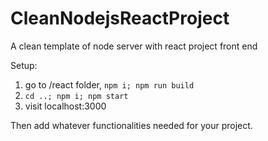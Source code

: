 # CleanNodejsReactProject
A clean template of node server with react project front end

Setup:
1. go to /react folder, ```npm i; npm run build```
2. ```cd ..; npm i; npm start```
3. visit localhost:3000

Then add whatever functionalities needed for your project.
